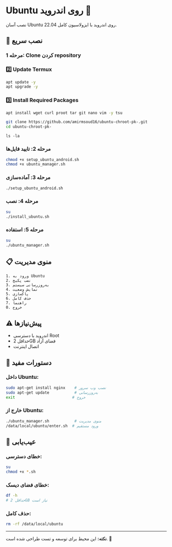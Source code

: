 # Ubuntu روی اندروید 🐧

نصب آسان Ubuntu 22.04 روی اندروید با ایزولاسیون کامل.

## 🚀 نصب سریع

### مرحله 1: Clone کردن repository

### 2️⃣ Update Termux

```bash
apt update -y
apt upgrade -y
```

### 3️⃣ Install Required Packages
```bash
apt install wget curl proot tar git nano vim -y tsu
```
```bash
git clone https://github.com/amirmsoud16/ubuntu-chroot-pk-.git
cd ubuntu-chroot-pk-
```
```
ls -la
```
### مرحله 2: تایید فایل‌ها
```bash
chmod +x setup_ubuntu_android.sh
chmod +x ubuntu_manager.sh
```

### مرحله 3: آماده‌سازی
```bash
./setup_ubuntu_android.sh
```

### مرحله 4: نصب
```bash
su
./install_ubuntu.sh
```

### مرحله 5: استفاده
```bash
su
./ubuntu_manager.sh
```

## 📋 منوی مدیریت

```
1. ورود به Ubuntu
2. نصب پکیج
3. به‌روزرسانی سیستم
4. نمایش وضعیت
5. پاکسازی
6. حذف کامل
7. راهنما
0. خروج
```

## ⚠️ پیش‌نیازها

- اندروید با دسترسی Root
- حداقل 2GB فضای آزاد
- اتصال اینترنت

## 🔧 دستورات مفید

### داخل Ubuntu:
```bash
sudo apt-get install nginx    # نصب وب سرور
sudo apt-get update           # به‌روزرسانی
exit                         # خروج
```

### خارج از Ubuntu:
```bash
./ubuntu_manager.sh           # منوی مدیریت
/data/local/ubuntu/enter.sh  # ورود مستقیم
```

## 🐛 عیب‌یابی

### خطای دسترسی:
```bash
su
chmod +x *.sh
```

### خطای فضای دیسک:
```bash
df -h
# حداقل 2GB نیاز است
```

### حذف کامل:
```bash
rm -rf /data/local/ubuntu
```

---

**نکته:** این محیط برای توسعه و تست طراحی شده است. 🎉 
